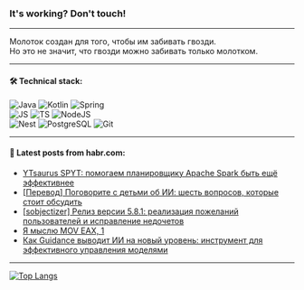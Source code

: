 ### It's working? Don't touch!

---
Молоток создан для того, чтобы им забивать гвозди. <br>
Но это не значит, что гвозди можно забивать только молотком.

---

#### 🛠️ Technical stack:

![Java](https://img.shields.io/badge/Java-informational?logo=Oracle&style=flat&logoColor=white&color=FF4500)
![Kotlin](https://img.shields.io/badge/Kotlin-informational?logo=Kotlin&style=flat&logoColor=white&color=774D97)
![Spring](https://img.shields.io/badge/SpringBoot-informational?logo=SpringBoot&style=flat&logoColor=white&color=6DB33F) <br>
![JS](https://img.shields.io/badge/JS-informational?logo=javaScript&style=flat&logoColor=black&color=F7Df1E)
![TS](https://img.shields.io/badge/TypeScript-informational?logo=typeScript&style=flat&logoColor=black&color=0667A8)
![NodeJS](https://img.shields.io/badge/NodeJS-informational?logo=node.js&style=flat&logoColor=white&color=70A760) <br>
![Nest](https://img.shields.io/badge/NestJS-informational?logo=NestJS&style=flat&logoColor=white&color=E0234E)
![PostgreSQL](https://img.shields.io/badge/PostgreSQL-informational?logo=PostgreSQL&style=flat&logoColor=white&color=DAA520)
![Git](https://img.shields.io/badge/Git-informational?logo=git&style=flat&logoColor=white&color=778899)

___

#### 💬 Latest posts from habr.com:

<!-- BLOG-POST-LIST:START -->
- [YTsaurus SPYT: помогаем планировщику Apache Spark быть ещё эффективнее](https://habr.com/ru/companies/oleg-bunin/articles/768284/?utm_source=habrahabr&utm_medium=rss&utm_campaign=768284)
- [[Перевод] Поговорите с детьми об ИИ: шесть вопросов, которые стоит обсудить](https://habr.com/ru/companies/vk/articles/768486/?utm_source=habrahabr&utm_medium=rss&utm_campaign=768486)
- [[sobjectizer] Релиз версии 5.8.1: реализация пожеланий пользователей и исправление недочетов](https://habr.com/ru/articles/768438/?utm_source=habrahabr&utm_medium=rss&utm_campaign=768438)
- [Я мыслю MOV EAX, 1](https://habr.com/ru/articles/721420/?utm_source=habrahabr&utm_medium=rss&utm_campaign=721420)
- [Как Guidance выводит ИИ на новый уровень: инструмент для эффективного управления моделями](https://habr.com/ru/companies/bothub/articles/768402/?utm_source=habrahabr&utm_medium=rss&utm_campaign=768402)
<!-- BLOG-POST-LIST:END -->

---
[![Top Langs](https://github-readme-stats-git-master-advtsetting-gmailcom.vercel.app/api/top-langs/?username=zloylis&langs_count=10&hide_title=false&title_color=e6edf3&size_weight=0.5&count_weight=0.5&layout=compact&hide_border=true&theme=dracula)](https://github.com/zloylis)

<!-- ![GitHub stats](https://github-readme-stats-git-master-advtsetting-gmailcom.vercel.app/api?username=zloylis&show_icons=true&hide_border=true&theme=dracula&hide_title=true&include_all_commits=true&count_private=true&hide=contribs&hide_rank=true) -->
